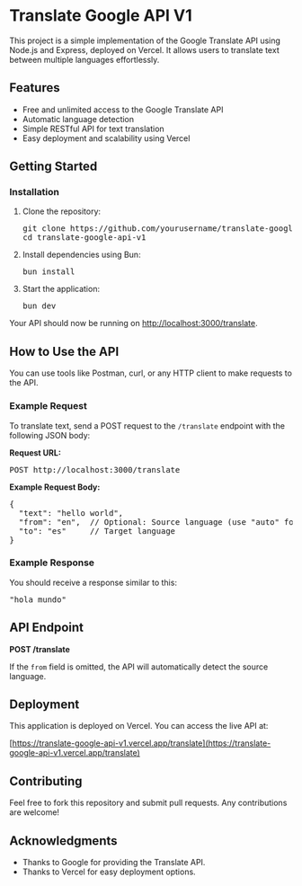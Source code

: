 # Translate Google API V1

This project is a simple implementation of the Google Translate API using Node.js and Express, deployed on Vercel. It allows users to translate text between multiple languages effortlessly.

## Features

- Free and unlimited access to the Google Translate API
- Automatic language detection
- Simple RESTful API for text translation
- Easy deployment and scalability using Vercel

## Getting Started

### Installation

1. Clone the repository:

   <pre>
   git clone https://github.com/yourusername/translate-google-api-v1.git
   cd translate-google-api-v1
   </pre>

2. Install dependencies using Bun:

   <pre>
   bun install
   </pre>

3. Start the application:

   <pre>
   bun dev
   </pre>

Your API should now be running on [http://localhost:3000/translate](http://localhost:3000/translate).

## How to Use the API

You can use tools like Postman, curl, or any HTTP client to make requests to the API.

### Example Request

To translate text, send a POST request to the `/translate` endpoint with the following JSON body:

**Request URL:**

<pre>
POST http://localhost:3000/translate
</pre>

**Example Request Body:**

<pre>
{
  "text": "hello world",
  "from": "en",  // Optional: Source language (use "auto" for automatic detection)
  "to": "es"     // Target language
}
</pre>

### Example Response

You should receive a response similar to this:

<pre>"hola mundo"</pre>

## API Endpoint

**POST /translate**

If the `from` field is omitted, the API will automatically detect the source language.

## Deployment

This application is deployed on Vercel. You can access the live API at:

[https://translate-google-api-v1.vercel.app/translate](https://translate-google-api-v1.vercel.app/translate)

## Contributing

Feel free to fork this repository and submit pull requests. Any contributions are welcome!

## Acknowledgments

- Thanks to Google for providing the Translate API.
- Thanks to Vercel for easy deployment options.
